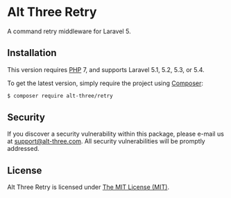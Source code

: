 # Alt Three Retry

A command retry middleware for Laravel 5.


## Installation

This version requires [PHP](https://php.net) 7, and supports Laravel 5.1, 5.2, 5.3, or 5.4.

To get the latest version, simply require the project using [Composer](https://getcomposer.org):

```bash
$ composer require alt-three/retry
```


## Security

If you discover a security vulnerability within this package, please e-mail us at support@alt-three.com. All security vulnerabilities will be promptly addressed.


## License

Alt Three Retry is licensed under [The MIT License (MIT)](LICENSE).
